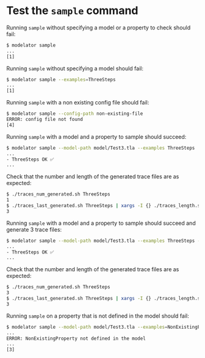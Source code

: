 # Test the `sample` command

Running `sample` without specifying a model or a property to check should fail:

```sh
$ modelator sample
...
[1]
```

Running `sample` without specifying a model should fail:

```sh
$ modelator sample --examples=ThreeSteps
...
[1]
```

Running `sample` with a non existing config file should fail:

```sh
$ modelator sample --config-path non-existing-file
ERROR: config file not found
[4]
```

Running `sample` with a model and a property to sample should succeed:

```sh
$ modelator sample --model-path model/Test3.tla --examples ThreeSteps
...
- ThreeSteps OK ✅
...
```

Check that the number and length of the generated trace files are as expected:

```sh
$ ./traces_num_generated.sh ThreeSteps
1
$ ./traces_last_generated.sh ThreeSteps | xargs -I {} ./traces_length.sh {}
3
```

Running `sample` with a model and a property to sample should succeed and generate 3 trace files:

```sh
$ modelator sample --model-path model/Test3.tla --examples ThreeSteps --max_error=3
...
- ThreeSteps OK ✅
...
```

Check that the number and length of the generated trace files are as expected:

```sh
$ ./traces_num_generated.sh ThreeSteps
3
$ ./traces_last_generated.sh ThreeSteps | xargs -I {} ./traces_length.sh {}
3
```

Running `sample` on a property that is not defined in the model should fail:

```sh
$ modelator sample --model-path model/Test3.tla --examples=NonExistingProperty
...
ERROR: NonExistingProperty not defined in the model
...
[3]
```
